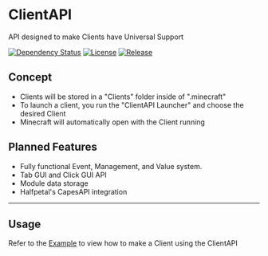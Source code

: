 # ClientAPI
API designed to make Clients have Universal Support

[![Dependency Status](https://www.versioneye.com/user/projects/588a834fbe496c0037c74b21/badge.svg?style=flat-square)](https://www.versioneye.com/user/projects/588a834fbe496c0037c74b21)
[![License](https://img.shields.io/badge/license-Apache%20License%202.0-blue.svg?style=flat-square)](https://github.com/ZeroMemes/ClientAPI/blob/master/LICENSE)
[![Release](https://img.shields.io/github/release/ZeroMemes/ClientAPI.svg?style=flat-square)](https://github.com/ZeroMemes/ClientAPI/releases)

## Concept
* Clients will be stored in a "Clients" folder inside of ".minecraft"
* To launch a client, you run the "ClientAPI Launcher" and choose the desired Client
* Minecraft will automatically open with the Client running

## Planned Features
* Fully functional Event, Management, and Value system.
* Tab GUI and Click GUI API
* Module data storage
* Halfpetal's CapesAPI integration

---

## Usage
Refer to the [Example](https://github.com/ZeroMemes/ClientAPI/tree/master/src/test/) to view how to make a Client using the ClientAPI
